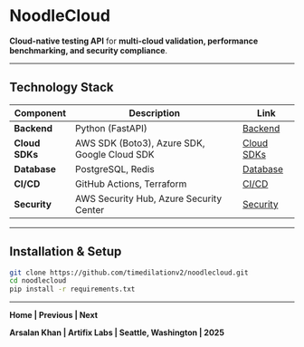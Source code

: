 # NoodleCloud

**Cloud-native testing API** for **multi-cloud validation, performance benchmarking, and security compliance**.

---

## **Technology Stack**

| Component | Description | Link |
|-----------|-------------|------|
| **Backend** | Python (FastAPI) | [Backend](./docs/backend.md) |
| **Cloud SDKs** | AWS SDK (Boto3), Azure SDK, Google Cloud SDK | [Cloud SDKs](./docs/cloud_sdks.md) |
| **Database** | PostgreSQL, Redis | [Database](./docs/database.md) |
| **CI/CD** | GitHub Actions, Terraform | [CI/CD](./docs/cicd.md) |
| **Security** | AWS Security Hub, Azure Security Center | [Security](./docs/security.md) |

---

## **Installation & Setup**

```bash
git clone https://github.com/timedilationv2/noodlecloud.git
cd noodlecloud
pip install -r requirements.txt
```

---

**Home | Previous | Next**

**Arsalan Khan | Artifix Labs | Seattle, Washington | 2025**

